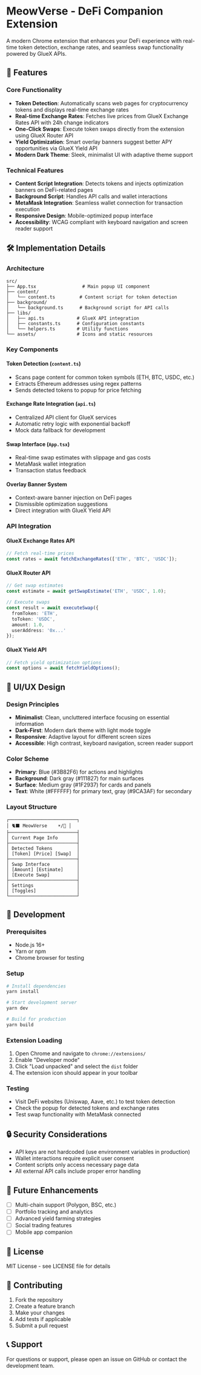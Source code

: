 # MeowVerse - DeFi Companion Extension

A modern Chrome extension that enhances your DeFi experience with real-time token detection, exchange rates, and seamless swap functionality powered by GlueX APIs.

## 🚀 Features

### Core Functionality
- **Token Detection**: Automatically scans web pages for cryptocurrency tokens and displays real-time exchange rates
- **Real-time Exchange Rates**: Fetches live prices from GlueX Exchange Rates API with 24h change indicators
- **One-Click Swaps**: Execute token swaps directly from the extension using GlueX Router API
- **Yield Optimization**: Smart overlay banners suggest better APY opportunities via GlueX Yield API
- **Modern Dark Theme**: Sleek, minimalist UI with adaptive theme support

### Technical Features
- **Content Script Integration**: Detects tokens and injects optimization banners on DeFi-related pages
- **Background Script**: Handles API calls and wallet interactions
- **MetaMask Integration**: Seamless wallet connection for transaction execution
- **Responsive Design**: Mobile-optimized popup interface
- **Accessibility**: WCAG compliant with keyboard navigation and screen reader support

## 🛠️ Implementation Details

### Architecture
```
src/
├── App.tsx                 # Main popup UI component
├── content/
│   └── content.ts         # Content script for token detection
├── background/
│   └── background.ts      # Background script for API calls
├── libs/
│   ├── api.ts            # GlueX API integration
│   ├── constants.ts      # Configuration constants
│   └── helpers.ts        # Utility functions
└── assets/               # Icons and static resources
```

### Key Components

#### Token Detection (`content.ts`)
- Scans page content for common token symbols (ETH, BTC, USDC, etc.)
- Extracts Ethereum addresses using regex patterns
- Sends detected tokens to popup for price fetching

#### Exchange Rate Integration (`api.ts`)
- Centralized API client for GlueX services
- Automatic retry logic with exponential backoff
- Mock data fallback for development

#### Swap Interface (`App.tsx`)
- Real-time swap estimates with slippage and gas costs
- MetaMask wallet integration
- Transaction status feedback

#### Overlay Banner System
- Context-aware banner injection on DeFi pages
- Dismissible optimization suggestions
- Direct integration with GlueX Yield API

### API Integration

#### GlueX Exchange Rates API
```typescript
// Fetch real-time prices
const rates = await fetchExchangeRates(['ETH', 'BTC', 'USDC']);
```

#### GlueX Router API
```typescript
// Get swap estimates
const estimate = await getSwapEstimate('ETH', 'USDC', 1.0);

// Execute swaps
const result = await executeSwap({
  fromToken: 'ETH',
  toToken: 'USDC',
  amount: 1.0,
  userAddress: '0x...'
});
```

#### GlueX Yield API
```typescript
// Fetch yield optimization options
const options = await fetchYieldOptions();
```

## 🎨 UI/UX Design

### Design Principles
- **Minimalist**: Clean, uncluttered interface focusing on essential information
- **Dark-First**: Modern dark theme with light mode toggle
- **Responsive**: Adaptive layout for different screen sizes
- **Accessible**: High contrast, keyboard navigation, screen reader support

### Color Scheme
- **Primary**: Blue (#3B82F6) for actions and highlights
- **Background**: Dark gray (#111827) for main surfaces
- **Surface**: Medium gray (#1F2937) for cards and panels
- **Text**: White (#FFFFFF) for primary text, gray (#9CA3AF) for secondary

### Layout Structure
```
┌─────────────────────────┐
│ 🐈‍⬛ MeowVerse    ☀️/🌙 │
├─────────────────────────┤
│ Current Page Info       │
├─────────────────────────┤
│ Detected Tokens         │
│ [Token] [Price] [Swap]  │
├─────────────────────────┤
│ Swap Interface          │
│ [Amount] [Estimate]     │
│ [Execute Swap]          │
├─────────────────────────┤
│ Settings                │
│ [Toggles]               │
└─────────────────────────┘
```

## 🔧 Development

### Prerequisites
- Node.js 16+
- Yarn or npm
- Chrome browser for testing

### Setup
```bash
# Install dependencies
yarn install

# Start development server
yarn dev

# Build for production
yarn build
```

### Extension Loading
1. Open Chrome and navigate to `chrome://extensions/`
2. Enable "Developer mode"
3. Click "Load unpacked" and select the `dist` folder
4. The extension icon should appear in your toolbar

### Testing
- Visit DeFi websites (Uniswap, Aave, etc.) to test token detection
- Check the popup for detected tokens and exchange rates
- Test swap functionality with MetaMask connected

## 🔒 Security Considerations

- API keys are not hardcoded (use environment variables in production)
- Wallet interactions require explicit user consent
- Content scripts only access necessary page data
- All external API calls include proper error handling

## 🚀 Future Enhancements

- [ ] Multi-chain support (Polygon, BSC, etc.)
- [ ] Portfolio tracking and analytics
- [ ] Advanced yield farming strategies
- [ ] Social trading features
- [ ] Mobile app companion

## 📝 License

MIT License - see LICENSE file for details

## 🤝 Contributing

1. Fork the repository
2. Create a feature branch
3. Make your changes
4. Add tests if applicable
5. Submit a pull request

## 📞 Support

For questions or support, please open an issue on GitHub or contact the development team.

